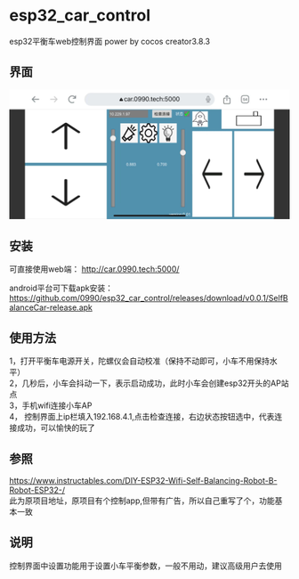 # esp32_car_control
esp32平衡车web控制界面
power by cocos creator3.8.3

## 界面
![image](doc/car_control.jpg)

## 安装
可直接使用web端：
http://car.0990.tech:5000/

android平台可下载apk安装： https://github.com/0990/esp32_car_control/releases/download/v0.0.1/SelfBalanceCar-release.apk

## 使用方法
1，打开平衡车电源开关，陀螺仪会自动校准（保持不动即可，小车不用保持水平）<br>
2，几秒后，小车会抖动一下，表示启动成功，此时小车会创建esp32开头的AP站点<br>
3，手机wifi连接小车AP<br>
4， 控制界面上ip栏填入192.168.4.1,点击检查连接，右边状态按钮选中，代表连接成功，可以愉快的玩了

## 参照
https://www.instructables.com/DIY-ESP32-Wifi-Self-Balancing-Robot-B-Robot-ESP32-/<br>
此为原项目地址，原项目有个控制app,但带有广告，所以自己重写了个，功能基本一致

## 说明
控制界面中设置功能用于设置小车平衡参数，一般不用动，建议高级用户去使用





